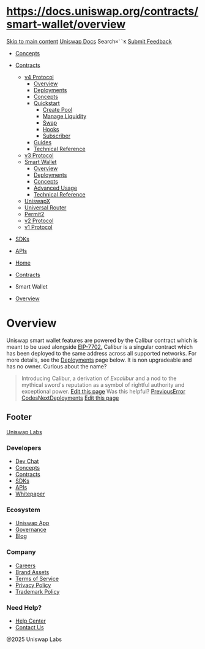 # https://docs.uniswap.org/contracts/smart-wallet/overview

[Skip to main content](https://docs.uniswap.org/contracts/smart-wallet/overview#__docusaurus_skipToContent_fallback)
[Uniswap Docs](https://docs.uniswap.org/)
Search`⌘``K`
[Submit Feedback](https://docs.google.com/forms/d/e/1FAIpQLSdjSkZam8KiatL9XACRVxCHjDJjaPGbls77PCXDKFn4JwykXg/viewform)
  * [Concepts](https://docs.uniswap.org/concepts/overview)
  * [Contracts](https://docs.uniswap.org/contracts/v4/overview)
    * [v4 Protocol](https://docs.uniswap.org/contracts/smart-wallet/overview)
      * [Overview](https://docs.uniswap.org/contracts/v4/overview)
      * [Deployments](https://docs.uniswap.org/contracts/v4/deployments)
      * [Concepts](https://docs.uniswap.org/contracts/smart-wallet/overview)
      * [Quickstart](https://docs.uniswap.org/contracts/smart-wallet/overview)
        * [Create Pool](https://docs.uniswap.org/contracts/v4/quickstart/create-pool)
        * [Manage Liquidity](https://docs.uniswap.org/contracts/smart-wallet/overview)
        * [Swap](https://docs.uniswap.org/contracts/v4/quickstart/swap)
        * [Hooks](https://docs.uniswap.org/contracts/smart-wallet/overview)
        * [Subscriber](https://docs.uniswap.org/contracts/v4/quickstart/subscriber)
      * [Guides](https://docs.uniswap.org/contracts/smart-wallet/overview)
      * [Technical Reference](https://docs.uniswap.org/contracts/smart-wallet/overview)
    * [v3 Protocol](https://docs.uniswap.org/contracts/smart-wallet/overview)
    * [Smart Wallet](https://docs.uniswap.org/contracts/smart-wallet/overview)
      * [Overview](https://docs.uniswap.org/contracts/smart-wallet/overview)
      * [Deployments](https://docs.uniswap.org/contracts/smart-wallet/deployments)
      * [Concepts](https://docs.uniswap.org/contracts/smart-wallet/overview)
      * [Advanced Usage](https://docs.uniswap.org/contracts/smart-wallet/overview)
      * [Technical Reference](https://docs.uniswap.org/contracts/smart-wallet/technical-reference)
    * [UniswapX](https://docs.uniswap.org/contracts/smart-wallet/overview)
    * [Universal Router](https://docs.uniswap.org/contracts/smart-wallet/overview)
    * [Permit2](https://docs.uniswap.org/contracts/smart-wallet/overview)
    * [v2 Protocol](https://docs.uniswap.org/contracts/smart-wallet/overview)
    * [v1 Protocol](https://docs.uniswap.org/contracts/smart-wallet/overview)
  * [SDKs](https://docs.uniswap.org/sdk/v4/overview)
  * [APIs](https://docs.uniswap.org/api/subgraph/overview)


  * [Home](https://docs.uniswap.org/)
  * [Contracts](https://docs.uniswap.org/contracts/v4/overview)
  * Smart Wallet
  * [Overview](https://docs.uniswap.org/contracts/smart-wallet/overview)


# Overview
Uniswap smart wallet features are powered by the Calibur contract which is meant to be used alongside [EIP-7702.](https://eips.ethereum.org/EIPS/eip-7702)
Calibur is a singular contract which has been deployed to the same address across all supported networks. For more details, see the [Deployments](https://docs.uniswap.org/contracts/smart-wallet/deployments) page below. It is non upgradeable and has no owner.
Curious about the name?
> Introducing Calibur, a derivation of  _Excalibur_ and a nod to the mythical sword's reputation as a symbol of rightful authority and exceptional power.
[Edit this page](https://github.com/uniswap/uniswap-docs/tree/main/docs/contracts/smart-wallet/01-overview.md)
Was this helpful?
[PreviousError Codes](https://docs.uniswap.org/contracts/v3/reference/error-codes)[NextDeployments](https://docs.uniswap.org/contracts/smart-wallet/deployments)
[Edit this page](https://github.com/uniswap/uniswap-docs/tree/main/docs/contracts/smart-wallet/01-overview.md)
## Footer
[Uniswap Labs](https://docs.uniswap.org/)
### Developers
  * [Dev Chat](https://discord.com/invite/uniswap)
  * [Concepts](https://docs.uniswap.org/concepts/overview)
  * [Contracts](https://docs.uniswap.org/contracts/v4/overview)
  * [SDKs](https://docs.uniswap.org/sdk/v4/overview)
  * [APIs](https://docs.uniswap.org/api/subgraph/overview)
  * [Whitepaper](https://app.uniswap.org/whitepaper-v4.pdf)


### Ecosystem
  * [Uniswap App](https://app.uniswap.org/)
  * [Governance](https://www.uniswapfoundation.org/governance)
  * [Blog](https://blog.uniswap.org/)


### Company
  * [Careers](https://boards.greenhouse.io/uniswaplabs)
  * [Brand Assets](https://github.com/Uniswap/brand-assets/raw/main/Uniswap%20Brand%20Assets.zip)
  * [Terms of Service](https://support.uniswap.org/hc/en-us/articles/30935100859661-Uniswap-Labs-Terms-of-Service)
  * [Privacy Policy](https://support.uniswap.org/hc/en-us/articles/30934457771405-Uniswap-Labs-Privacy-Policy)
  * [Trademark Policy](https://support.uniswap.org/hc/en-us/articles/30934762216973-Uniswap-Labs-Trademark-Guidelines)


### Need Help?
  * [Help Center](https://support.uniswap.org/)
  * [Contact Us](https://support.uniswap.org/hc/en-us/requests/new)


@2025 Uniswap Labs
[](https://github.com/uniswap/uniswap-docs)[](https://twitter.com/Uniswap)[](https://discord.com/invite/uniswap)
